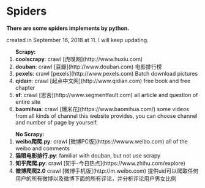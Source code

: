 # Spiders
<strong>There are some spiders implements by python.</strong>

created in <time>September 16, 2018 at 11</time>. I will keep updating.

<ol>
  <strong>Scrapy:</strong>
  <li><strong>coolscrapy</strong>: crawl [虎嗅网](http://www.huxiu.com)</li>
  <li><strong>douban</strong>: crawl [豆瓣](http://www.douban.com) 电影排行榜</li>
  <li><strong>pexels</strong>: crawl [pexels](http://www.pexels.com) Batch download pictures</li>
  <li><strong>qidain</strong>: crawl [起点中文网](http://www.qidian.com) free book and free chapter</li>
  <li><strong>sf</strong>: crawl [思否](http://www.segmentfault.com) all article and question of entire site</li>
  <li><strong>baomihua</strong>: crawl [爆米花](https://www.baomihua.com/) some videos from all kinds of channel this website provides, you can choose channel and number of page by yourself.</li>
</ol>

<ol>
  <strong>No Scrapy:</strong>
  <li><strong>weibo爬爬.py</strong>: crawl [微博PC版](https://wwww.weibo.com) all of the weibo and comments</li>
  <li><strong>猫眼电影排行.py</strong>: familiar with douban, but not use scrapy</li>
  <li><strong>知乎爬爬.py</strong>: crawl [知乎-今日热点](https://www.zhihu.com/explore)</li>
  <li><strong>微博爬爬2.0</strong> crawl [微博手机版](http://m.weibo.com) 提供uid可以爬取任何用户的所有微博以及微博下面的所有评论，并分析评论用户男女比例</li>
</ol>
